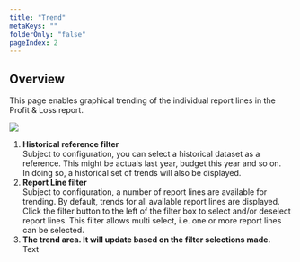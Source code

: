 ```yaml
---
title: "Trend"
metaKeys: ""
folderOnly: "false"
pageIndex: 2
---
```


## Overview
This page enables graphical trending of the individual report lines in the Profit & Loss report.
<br/>

![](https://profitbasedocs.blob.core.windows.net/plannerimages/budget-trend.jpg)

1. **Historical reference filter** <br/>
Subject to configuration, you can select a historical dataset as a reference. This might be actuals last year, budget this year and so on.<br/>
In doing so, a historical set of trends will also be displayed.
2. **Report Line filter** <br/>
Subject to configuration, a number of report lines are available for trending. By default, trends for all available report lines are displayed.<br/>
Click the filter button to the left of the filter box to select and/or deselect report lines. This filter allows multi select, i.e. one or more report lines can be selected.
3. **The trend area. It will update based on the filter selections made.** <br/>
Text

<br/>


